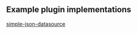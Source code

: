 ## Example plugin implementations

[simple-json-datasource](https://github.com/grafana/simple-json-datasource)